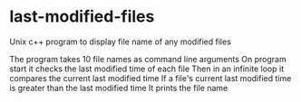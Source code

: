 # last-modified-files
Unix c++ program to display file name of any modified files

The program takes 10 file names as command line arguments
On program start it checks the last modified time of each file
Then in an infinite loop it compares the current last modified time
If a file's current last modified time is greater than the last modified time
It prints the file name
